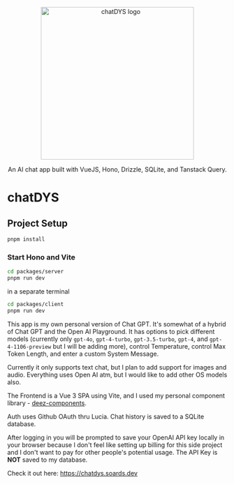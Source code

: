 <p align="center">
  <a href="https://chatdys.soards.dev" target="_blank">
    <picture>
      <source media="(prefers-color-scheme: dark)" srcset="./src/assets/img/chat-dys.svg">
      <source media="(prefers-color-scheme: light)" srcset="./src/assets/img/chat-dys-light.svg">
      <img alt="chatDYS logo" width="350" style="max-width: 100%;">
    </picture>
  </a>
</p>

<p align="center">
  An AI chat app built with VueJS, Hono, Drizzle, SQLite, and Tanstack Query.
</p>

# chatDYS

## Project Setup

```sh
pnpm install
```

### Start Hono and Vite

```sh
cd packages/server
pnpm run dev
```

in a separate terminal

```sh
cd packages/client
pnpm run dev
```

This app is my own personal version of Chat GPT. It's somewhat of a hybrid of Chat GPT and the Open AI Playground. It has options to pick different models (currently only `gpt-4o`, `gpt-4-turbo`, `gpt-3.5-turbo`, `gpt-4`, and `gpt-4-1106-preview` but I will be adding more), control Temperature, control Max Token Length, and enter a custom System Message.

Currently it only supports text chat, but I plan to add support for images and audio. Everything uses Open AI atm, but I would like to add other OS models also.

The Frontend is a Vue 3 SPA using Vite, and I used my personal component library - [deez-components](https://github.com/dys-org/deez-components).

Auth uses Github OAuth thru Lucia. Chat history is saved to a SQLite database.

After logging in you will be prompted to save your OpenAI API key locally in your browser because I don't feel like setting up billing for this side project and I don't want to pay for other people's potential usage. The API Key is **NOT** saved to my database.

Check it out here: https://chatdys.soards.dev
